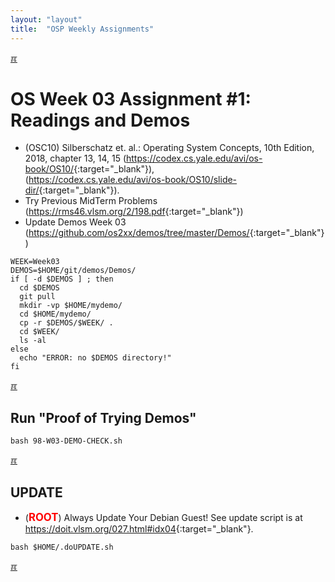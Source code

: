 ```yaml
---
layout: "layout"
title:  "OSP Weekly Assignments"
---
```


[&#x213C;](#idxXXX)<br id="idx000">
# OS Week 03 Assignment #1: Readings and Demos

* (OSC10) Silberschatz et. al.: Operating System Concepts, 10th Edition, 2018,
  chapter 13, 14, 15
  (<https://codex.cs.yale.edu/avi/os-book/OS10/>{:target="_blank"}),<br>
  (<https://codex.cs.yale.edu/avi/os-book/OS10/slide-dir/>{:target="_blank"}).
* Try Previous MidTerm Problems <br>(<https://rms46.vlsm.org/2/198.pdf>{:target="_blank"})
* Update Demos Week 03 (<https://github.com/os2xx/demos/tree/master/Demos/>{:target="_blank"})

```
WEEK=Week03
DEMOS=$HOME/git/demos/Demos/
if [ -d $DEMOS ] ; then
  cd $DEMOS
  git pull
  mkdir -vp $HOME/mydemo/
  cd $HOME/mydemo/
  cp -r $DEMOS/$WEEK/ .
  cd $WEEK/
  ls -al
else
  echo "ERROR: no $DEMOS directory!"
fi

```

[&#x213C;](#)<br id="idx001">
## Run "Proof of Trying Demos"

```
bash 98-W03-DEMO-CHECK.sh

```

[&#x213C;](#)<br id="idx002">
## UPDATE

* (<span style="color:red; font-weight:bold; font-size:larger;">ROOT</span>)
  Always Update Your Debian Guest! See update script is at <br>
  <https://doit.vlsm.org/027.html#idx04>{:target="_blank"}.

```
bash $HOME/.doUPDATE.sh

```

[&#x213C;](#)<br id="idx000">

